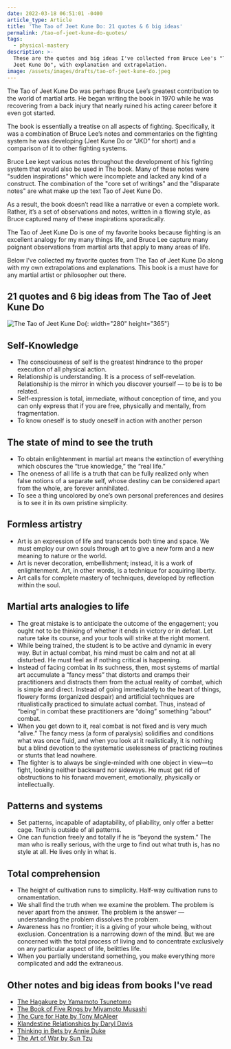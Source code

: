 ```yaml
---
date: 2022-03-18 06:51:01 -0400
article_type: Article
title: 'The Tao of Jeet Kune Do: 21 quotes & 6 big ideas'
permalink: /tao-of-jeet-kune-do-quotes/
tags:
  - physical-mastery
description: >-
  These are the quotes and big ideas I've collected from Bruce Lee's "The Tao of
  Jeet Kune Do", with explanation and extrapolation.
image: /assets/images/drafts/tao-of-jeet-kune-do.jpeg
---
```

The Tao of Jeet Kune Do was perhaps Bruce Lee’s greatest contribution to the world of martial arts. He began writing the book in 1970 while he was recovering from a back injury that nearly ruined his acting career before it even got started.

The book is essentially a treatise on all aspects of fighting. Specifically, it was a combination of Bruce Lee’s notes and commentaries on the fighting system he was developing (Jeet Kune Do or "JKD” for short) and a comparison of it to other fighting systems.

Bruce Lee kept various notes throughout the development of his fighting system that would also be used in The book. Many of these notes were "sudden inspirations" which were incomplete and lacked any kind of a construct. The combination of the "core set of writings" and the "disparate notes" are what make up the text Tao of Jeet Kune Do.

As a result, the book doesn’t read like a narrative or even a complete work. Rather, it’s a set of observations and notes, written in a flowing style, as Bruce captured many of these inspirations sporadically.

The Tao of Jeet Kune Do is one of my favorite books because fighting is an excellent analogy for my many things life, and Bruce Lee capture many poignant observations from martial arts that apply to many areas of life.

Below I’ve collected my favorite quotes from The Tao of Jeet Kune Do along with my own extrapolations and explanations. This book is a must have for any martial artist or philosopher out there.

## 21 quotes and 6 big ideas from The Tao of Jeet Kune Do

![The Tao of Jeet Kune Do](/assets/images/drafts/tao-of-jeet-kune-do.jpeg "The Tao of Jeet Kune Do"){: width="280" height="365"}

## **Self-Knowledge**

* The consciousness of self is the greatest hindrance to the proper execution of all physical action.
* Relationship is understanding. It is a process of self-revelation. Relationship is the mirror in which you discover yourself — to be is to be related.
* Self-expression is total, immediate, without conception of time, and you can only express that if you are free, physically and mentally, from fragmentation.
* To know oneself is to study oneself in action with another person

## **The state of mind to see the truth**

* To obtain enlightenment in martial art means the extinction of everything which obscures the “true knowledge,” the “real life.”
* The oneness of all life is a truth that can be fully realized only when false notions of a separate self, whose destiny can be considered apart from the whole, are forever annihilated.
* To see a thing uncolored by one’s own personal preferences and desires is to see it in its own pristine simplicity.

## **Formless artistry**

* Art is an expression of life and transcends both time and space. We must employ our own souls through art to give a new form and a new meaning to nature or the world.
* Art is never decoration, embellishment; instead, it is a work of enlightenment. Art, in other words, is a technique for acquiring liberty.
* Art calls for complete mastery of techniques, developed by reflection within the soul.

## **Martial arts analogies to life**

* The great mistake is to anticipate the outcome of the engagement; you ought not to be thinking of whether it ends in victory or in defeat. Let nature take its course, and your tools will strike at the right moment.
* While being trained, the student is to be active and dynamic in every way. But in actual combat, his mind must be calm and not at all disturbed. He must feel as if nothing critical is happening.&nbsp;
* Instead of facing combat in its suchness, then, most systems of martial art accumulate a “fancy mess” that distorts and cramps their practitioners and distracts them from the actual reality of combat, which is simple and direct. Instead of going immediately to the heart of things, flowery forms (organized despair) and artificial techniques are ritualistically practiced to simulate actual combat. Thus, instead of “being” in combat these practitioners are “doing” something “about” combat.
* When you get down to it, real combat is not fixed and is very much “alive.” The fancy mess (a form of paralysis) solidifies and conditions what was once fluid, and when you look at it realistically, it is nothing but a blind devotion to the systematic uselessness of practicing routines or stunts that lead nowhere.
* The fighter is to always be single-minded with one object in view—to fight, looking neither backward nor sideways. He must get rid of obstructions to his forward movement, emotionally, physically or intellectually.

## **Patterns and systems**

* Set patterns, incapable of adaptability, of pliability, only offer a better cage. Truth is outside of all patterns.
* One can function freely and totally if he is “beyond the system.” The man who is really serious, with the urge to find out what truth is, has no style at all. He lives only in what is.

## **Total comprehension**

* The height of cultivation runs to simplicity. Half-way cultivation runs to ornamentation.
* We shall find the truth when we examine the problem. The problem is never apart from the answer. The problem is the answer — understanding the problem dissolves the problem.
* Awareness has no frontier; it is a giving of your whole being, without exclusion. Concentration is a narrowing down of the mind. But we are concerned with the total process of living and to concentrate exclusively on any particular aspect of life, belittles life.
* When you partially understand something, you make everything more complicated and add the extraneous.

## Other notes and big ideas from books I've read

* [The Hagakure by Yamamoto Tsunetomo](/hagakure-quotes/)
* [The Book of Five Rings by Miyamoto Musashi](/the-book-of-five-rings-quotes/)
* [The Cure for Hate by Tony McAleer](/the-cure-for-hate/)
* [Klandestine Relationships by Daryl Davis](/daryl-davis-book/)
* [Thinking in Bets by Annie Duke](/annie-duke-thinking-in-bets-quotes/)
* [The Art of War by Sun Tzu](/art-of-war-quotes-and-summary/)

&nbsp;
